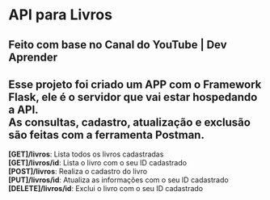 # API para Livros
## Feito com base no Canal do YouTube | Dev Aprender
## Esse projeto foi criado um APP com o Framework Flask, ele é o servidor que vai estar hospedando a API. <br> As consultas, cadastro, atualização e exclusão são feitas com a ferramenta Postman.


<p><strong>[GET]/livros</strong>: Lista todos os livros cadastradas<br>
<strong>[GET]/livros/id</strong>: Lista o livro com o seu ID cadastrado<br>
<strong>[POST]/livros</strong>: Realiza o cadastro do livro<br>
<strong>[PUT]/livros/id</strong>: Atualiza as informações com o seu ID cadastrado<br>
<strong>[DELETE]/livros/id</strong>: Exclui o livro com o seu ID cadastrado<br>
</p><br>
